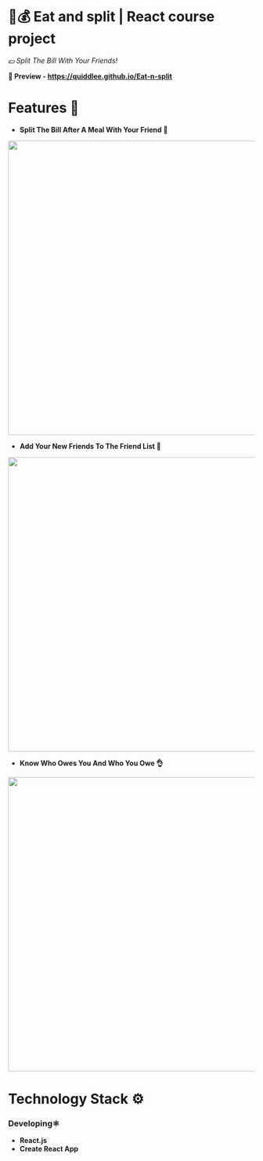# **🍴💰 Eat and split | React course project**

*💵 Split The Bill With Your Friends!*

**👀 Preview - https://quiddlee.github.io/Eat-n-split**

# Features 🚀
- **Split The Bill After A Meal With Your Friend 🤝**
  
<img width="600px" src="https://github.com/Quiddlee/Eat-n-split/assets/114234698/c51c7945-4a34-41ff-8067-d4db9eea27c8"></img>

- **Add Your New Friends To The Friend List 👥**

<img width="600px" src="https://github.com/Quiddlee/Eat-n-split/assets/114234698/122b8f78-678c-423a-8e4d-6b7510a9dd72"></img>

- **Know Who Owes You And Who You Owe 👌**

<img width="600px" src="https://github.com/Quiddlee/Eat-n-split/assets/114234698/9ccfa44b-44e2-4957-bfd8-651e8f175af3"></img>


# Technology Stack ⚙️
### **Developing⚛️**
- **React.js**
- **Create React App**
